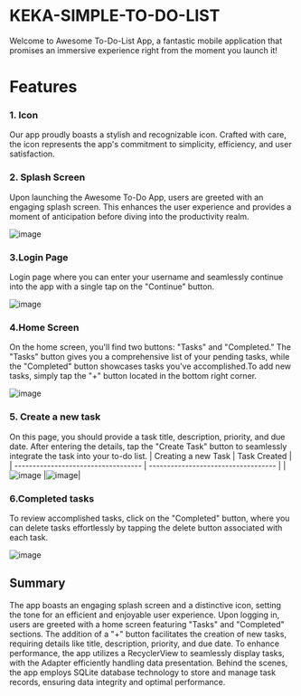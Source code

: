 # KEKA-SIMPLE-TO-DO-LIST
Welcome to Awesome To-Do-List App, a fantastic mobile application that promises an immersive experience right from the moment you launch it! 
# Features
### 1. Icon
Our app proudly boasts a stylish and recognizable icon. Crafted with care, the icon represents the app's commitment to simplicity, efficiency, and user satisfaction.
### 2. Splash Screen
Upon launching the Awesome To-Do App, users are greeted with an engaging splash screen. This enhances the user experience and provides a moment of anticipation before diving into the productivity realm.

![image](https://github.com/sravs1407/Keka-To-Do-Application/assets/95563750/c4ff514b-62b2-42d3-bb65-5d779ea32c12)
### 3.Login Page
Login page where you can enter your username and seamlessly continue into the app with a single tap on the "Continue" button. 

![image](https://github.com/sravs1407/Keka-To-Do-Application/assets/95563750/8080d3d0-046e-4d68-b092-d9413f4457ff)

### 4.Home Screen
On the home screen, you'll find two buttons: "Tasks" and "Completed." The "Tasks" button gives you a comprehensive list of your pending tasks, while the "Completed" button showcases tasks you've accomplished.To add new tasks, simply tap the "+" button located in the bottom right corner. 


![image](https://github.com/sravs1407/Keka-To-Do-Application/assets/95563750/cb4d086f-c3c5-4ba8-9945-c8eb6c1821c5)

### 5. Create a new task
On this page, you should provide a task title, description, priority, and due date. After entering the details, tap the "Create Task" button to seamlessly integrate the task into your to-do list.
| Creating a new Task                           | Task Created                       |
| ----------------------------------- | ----------------------------------- |
| ![image](https://github.com/sravs1407/Keka-To-Do-Application/assets/95563750/534f1ab9-1812-465a-a6e8-8adf55593f04) |![image](https://github.com/sravs1407/Keka-To-Do-Application/assets/95563750/a7b900d5-2a81-4f5f-916f-6292a07111d3)|
### 6.Completed tasks
To review accomplished tasks, click on the "Completed" button, where you can delete tasks effortlessly by tapping the delete button associated with each task.

![image](https://github.com/sravs1407/Keka-To-Do-Application/assets/95563750/90b6da24-6e23-42be-b727-20bdb6c64325)

 ## Summary
The app boasts an engaging splash screen and a distinctive icon, setting the tone for an efficient and enjoyable user experience. Upon logging in, users are greeted with a home screen featuring "Tasks" and "Completed" sections. The addition of a "+" button facilitates the creation of new tasks, requiring details like title, description, priority, and due date. To enhance performance, the app utilizes a RecyclerView to seamlessly display tasks, with the Adapter efficiently handling data presentation. Behind the scenes, the app employs SQLite database technology to store and manage task records, ensuring data integrity and optimal performance.

 









